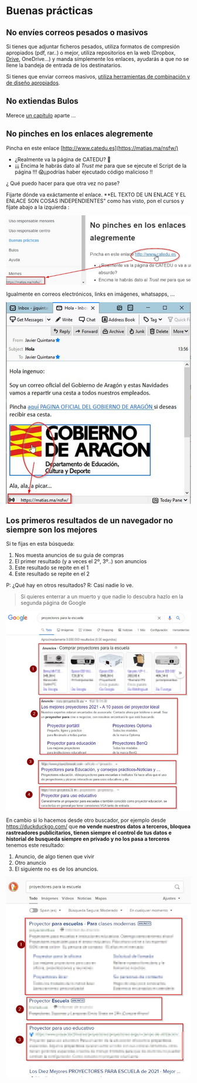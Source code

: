 # Buenas prácticas

## No envíes correos pesados o masivos

Si tienes que adjuntar ficheros pesados, utiliza formatos de compresión apropiados (pdf, rar..) o mejor, utiliza repositorios en la web (Dropbox, [Drive](https://catedu.github.io/soportes-informaticos-profesorado/publicar.html), OneDrive...) y manda símplemente los enlaces, ayudarás a que no se llene la bandeja de entrada de los destinatarios.

Si tienes que enviar correos masivos, [utiliza herramientas de combinación y de diseño apropiados](https://catedu.github.io/soportes-informaticos-profesorado/correo1.html).


## No extiendas Bulos
Merece [un capítulo](etica.md) aparte ...

## No pinches en los enlaces alegremente

Pincha en este enlace [http://www.catedu.es](https://matias.ma/nsfw/)

* ¿Realmente va la página de CATEDU? 🤔
* ¡¡¡ Encima le habrás dato al *Trust me* para que se ejecute el Script de la página !!!  😱¡¡podrías haber ejecutado código malicioso !!

¿ Qué puedo hacer para que otra vez no pase?

Fijarte dónde va exáctamente el enlace. **EL TEXTO DE UN ENLACE Y EL ENLACE SON COSAS INDEPENDIENTES" como has visto, pon el cursos y fíjate abajo a la izquierda :

![](/assets/enlaces.jpg)

Igualmente en correos electrónicos, links en imágenes, whatsapps, ...

![](/assets/enlaces2.jpg)

## Los primeros resultados de un navegador no siempre son los mejores

Si te fijas en esta búsqueda:

1. Nos muesta anuncios de su guia de compras
1. El primer resultado (y a veces el 2º, 3º..) son anuncios
1. Este resultado se repite en el 1
1. Este resultado se repite en el 2

P: ¿Qué hay en otros resultados? R: Casi nadie lo ve.

>Si quieres enterrar a un muerto y que nadie lo descubra hazlo en la segunda página de Google

![](/assets/busqueda1.jpg)

En cambio si lo hacemos desde otro buscador, por ejemplo desde https://duckduckgo.com/ que **no vende nuestros datos a terceros, bloquea rastreadores publicitarios, tienen siempre el control de tus datos e historial de busqueda siempre en privado y no los pasa a terceros** tenemos este resultado:

1. Anuncio, de algo tienen que vivir
1. Otro anuncio
1. El siguiente no es de los anuncios.

![](/assets/busqueda2.jpg)

